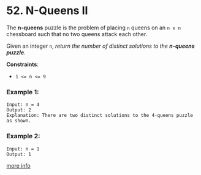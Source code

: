 # 52. N-Queens II

The **n-queens** puzzle is the problem of placing `n` queens on an `n x n` chessboard such that no two queens attack each other.

Given an integer `n`, *return the number of distinct solutions to the **n-queens puzzle**.*

**Constraints**:
- `1 <= n <= 9`

### Example 1:
```
Input: n = 4
Output: 2
Explanation: There are two distinct solutions to the 4-queens puzzle as shown.
```

### Example 2:
```
Input: n = 1
Output: 1
```

[more info](https://leetcode.com/problems/n-queens-ii/)
